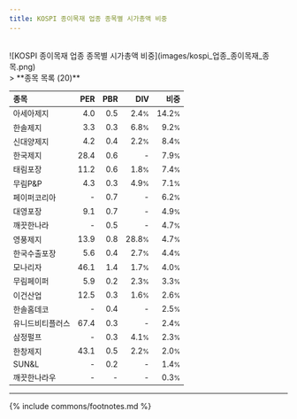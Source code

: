 ```yaml
---
title: KOSPI 종이목재 업종 종목별 시가총액 비중
---
```

<br>
![KOSPI 종이목재 업종 종목별 시가총액 비중](images/kospi_업종_종이목재_종목.png)
<br>
> **종목 목록 (20)**<a id="list"></a>

| **종목** | **PER** | **PBR** | **DIV** | **비중** |
| :------- | ------: | ------: | ------: | -------: |
| 아세아제지 | 4.0 | 0.5 | 2.4<small>%</small> | 14.2<small>%</small> |
| 한솔제지 | 3.3 | 0.3 | 6.8<small>%</small> | 9.2<small>%</small> |
| 신대양제지 | 4.2 | 0.4 | 2.2<small>%</small> | 8.4<small>%</small> |
| 한국제지 | 28.4 | 0.6 | - | 7.9<small>%</small> |
| 태림포장 | 11.2 | 0.6 | 1.8<small>%</small> | 7.4<small>%</small> |
| 무림P&P | 4.3 | 0.3 | 4.9<small>%</small> | 7.1<small>%</small> |
| 페이퍼코리아 | - | 0.7 | - | 6.2<small>%</small> |
| 대영포장 | 9.1 | 0.7 | - | 4.9<small>%</small> |
| 깨끗한나라 | - | 0.5 | - | 4.7<small>%</small> |
| 영풍제지 | 13.9 | 0.8 | 28.8<small>%</small> | 4.7<small>%</small> |
| 한국수출포장 | 5.6 | 0.4 | 2.7<small>%</small> | 4.4<small>%</small> |
| 모나리자 | 46.1 | 1.4 | 1.7<small>%</small> | 4.0<small>%</small> |
| 무림페이퍼 | 5.9 | 0.2 | 2.3<small>%</small> | 3.3<small>%</small> |
| 이건산업 | 12.5 | 0.3 | 1.6<small>%</small> | 2.6<small>%</small> |
| 한솔홈데코 | - | 0.4 | - | 2.5<small>%</small> |
| 유니드비티플러스 | 67.4 | 0.3 | - | 2.4<small>%</small> |
| 삼정펄프 | - | 0.3 | 4.1<small>%</small> | 2.3<small>%</small> |
| 한창제지 | 43.1 | 0.5 | 2.2<small>%</small> | 2.0<small>%</small> |
| SUN&L | - | 0.2 | - | 1.4<small>%</small> |
| 깨끗한나라우 | - | - | - | 0.3<small>%</small> |

---
{% include commons/footnotes.md %}